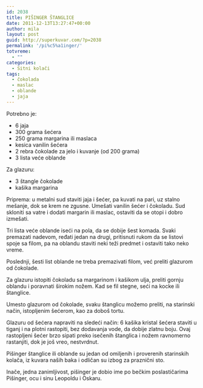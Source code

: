 ```yaml
---
id: 2038
title: PIŠINGER ŠTANGLICE
date: 2011-12-13T13:27:47+00:00
author: mila
layout: post
guid: http://superkuvar.com/?p=2038
permalink: '/pi%c5%a1inger/'
totvreme:
  - ""
categories:
  - Sitni kolači
tags:
  - čokolada
  - maslac
  - oblande
  - jaja
---
```

Potrebno je:

  * 6 jaja
  * 300 grama šećera
  * 250 grama margarina ili maslaca
  * kesica vanilin šećera
  * 2 rebra čokolade za jelo i kuvanje (od 200 grama)
  * 3 lista veće oblande

Za glazuru:

  * 3 štangle čokolade
  * kašika margarina

Priprema: u metalni sud staviti jaja i šećer, pa kuvati na pari, uz stalno mešanje, dok se krem ne zgusne. Umešati vanilin šećer i čokoladu. Sud skloniti sa vatre i dodati margarin ili maslac, ostaviti da se otopi i dobro izmešati.

Tri lista veće oblande iseći na pola, da se dobije šest komada. Svaki premazati nadevom, ređati jedan na drugi, pritisnuti rukom da se listovi spoje sa filom, pa na oblandu staviti neki teži predmet i ostaviti tako neko vreme.

Poslednji, šesti list oblande ne treba premazivati filom, već preliti glazurom od čokolade.

Za glazuru istopiti čokoladu sa margarinom i kašikom ulja, preliti gornju oblandu i poravnati širokim nožem. Kad se fil stegne, seći na kocke ili štanglice.

Umesto glazurom od čokolade, svaku štanglicu možemo preliti, na starinski način, istopljenim šećerom, kao za doboš tortu.

Glazuru od šećera napraviti na sledeći način: 6 kašika kristal šećera staviti u tiganj i na plotni rastopiti, bez dodavanja vode, da dobije zlatnu boju. Ovaj rastopljeni šećer brzo sipati preko isečenih štanglica i nožem ravnomerno rastanjiti, dok je još vreo, nestvrdnut.

Pišinger štanglice ili oblande su jedan od omiljenih i proverenih starinskih kolača, iz kuvara naših baka i odličan su izbog za praznični sto.

Inače, jedna zanimljivost, pišinger je dobio ime po bečkim poslastičarima Pišinger, ocu i sinu Leopoldu i Oskaru.